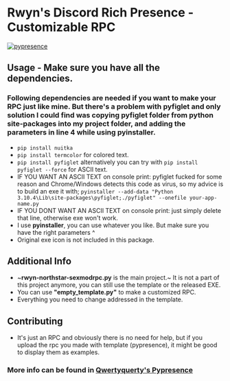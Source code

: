 # Rwyn's Discord Rich Presence - Customizable RPC 
[![pypresence](https://img.shields.io/badge/using-pypresence-00bb88.svg?style=for-the-badge&logo=discord&logoWidth=20)](https://github.com/qwertyquerty/pypresence)
  
## Usage - Make sure you have all the dependencies.

### Following dependencies are needed if you want to make your RPC just like mine. But there's a problem with **pyfiglet** and only solution I could find was copying pyfiglet folder from python site-packages into my project folder, and adding the parameters in line 4 while using **pyinstaller.** 
* `pip install nuitka`
* `pip install termcolor` for colored text.
* `pip install pyfiglet` alternatively you can try with `pip install pyfiglet --force` for ASCII text.
* IF YOU WANT AN ASCII TEXT on console print: pyfiglet fucked for some reason and Chrome/Windows detects this code as virus, so my advice is to build an exe it with;
`pyinstaller --add-data "Python 3.10.4\Lib\site-packages\pyfiglet;./pyfiglet" --onefile your-app-name.py`
* IF YOU DONT WANT AN ASCII TEXT on console print: just simply delete that line, otherwise exe won't work.
* I use **pyinstaller**, you can use whatever you like. But make sure you have the right parameters ^
* Original exe icon is not included in this package.

## Additional Info
* ~**rwyn-northstar-sexmodrpc.py** is the main project.~ It is not a part of this project anymore, you can still use the template or the released EXE.
* You can use **"empty_template.py"** to make a customized RPC. 
* Everything you need to change addressed in the template.

## Contributing
* It's just an RPC and obviously there is no need for help, but if you upload the rpc you made with template (pypresence), it might be good to display them as examples.


### More info can be found in **[Qwertyquerty's Pypresence](https://github.com/qwertyquerty?tab=repositories)**

